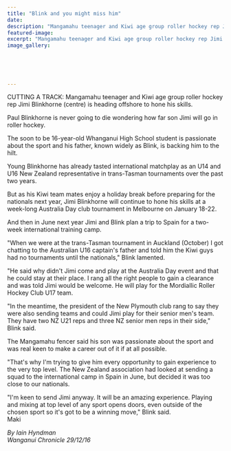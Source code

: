 ```yaml
---
title: "Blink and you might miss him"
date: 
description: "Mangamahu teenager and Kiwi age group roller hockey rep Jimi Blinkhorne (centre) is heading offshore to hone his skills, Wanganui Chronicle article..."
featured-image: 
excerpt: "Mangamahu teenager and Kiwi age group roller hockey rep Jimi Blinkhorne (centre) is heading offshore to hone his skills."
image_gallery:
	
	
	
	
	
---
```


<p><span>CUTTING A TRACK: Mangamahu teenager and Kiwi age group roller hockey rep Jimi Blinkhorne (centre) is heading offshore to hone his skills.</span></p>
<p>Paul Blinkhorne is never going to die wondering how far son Jimi will go in roller hockey.</p>
<p>The soon to be 16-year-old Whanganui High School student is passionate about the sport and his father, known widely as Blink, is backing him to the hilt.</p>
<p>Young Blinkhorne has already tasted international matchplay as an U14 and U16 New Zealand representative in trans-Tasman tournaments over the past two years.</p>
<p>But as his Kiwi team mates enjoy a holiday break before preparing for the nationals next year, Jimi Blinkhorne will continue to hone his skills at a week-long Australia Day club tournament in Melbourne on January 18-22.</p>
<p>And then in June next year Jimi and Blink plan a trip to Spain for a two-week international training camp.</p>
<p>"When we were at the trans-Tasman tournament in Auckland (October) I got chatting to the Australian U16 captain's father and told him the Kiwi guys had no tournaments until the nationals," Blink lamented.</p>
<p>"He said why didn't Jimi come and play at the Australia Day event and that he could stay at their place. I rang all the right people to gain a clearance and was told Jimi would be welcome. He will play for the Mordiallic Roller Hockey Club U17 team.</p>
<p>"In the meantime, the president of the New Plymouth club rang to say they were also sending teams and could Jimi play for their senior men's team. They have two NZ U21 reps and three NZ senior men reps in their side," Blink said.</p>
<p>The Mangamahu fencer said his son was passionate about the sport and was real keen to make a career out of it if at all possible.</p>
<p>"That's why I'm trying to give him every opportunity to gain experience to the very top level. The New Zealand association had looked at sending a squad to the international camp in Spain in June, but decided it was too close to our nationals.</p>
<p>"I'm keen to send Jimi anyway. It will be an amazing experience. Playing and mixing at top level of any sport opens doors, even outside of the chosen sport so it's got to be a winning move," Blink said.<br />Maki</p>
<p class="clear syndicator"><em>By Iain Hyndman<br /></em><em>Wanganui Chronicle 29/12/16</em></p>

